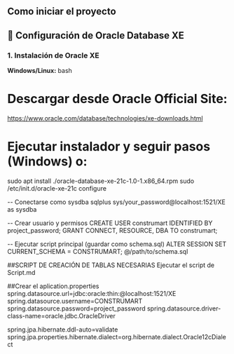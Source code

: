 ## Como iniciar el proyecto

## 🐋 Configuración de Oracle Database XE

### 1. Instalación de Oracle XE
**Windows/Linux:**
bash
# Descargar desde Oracle Official Site:
https://www.oracle.com/database/technologies/xe-downloads.html

# Ejecutar instalador y seguir pasos (Windows) o:
sudo apt install ./oracle-database-xe-21c-1.0-1.x86_64.rpm
sudo /etc/init.d/oracle-xe-21c configure

-- Conectarse como sysdba
sqlplus sys/your_password@localhost:1521/XE as sysdba

-- Crear usuario y permisos
CREATE USER construmart IDENTIFIED BY project_password;
GRANT CONNECT, RESOURCE, DBA TO construmart;

-- Ejecutar script principal (guardar como schema.sql)
ALTER SESSION SET CURRENT_SCHEMA = CONSTRUMART;
@/path/to/schema.sql

##SCRIPT DE CREACIÓN DE TABLAS NECESARIAS
Ejecutar el script de Script.md

##Crear el aplication.properties
spring.datasource.url=jdbc:oracle:thin:@localhost:1521/XE
spring.datasource.username=CONSTRUMART
spring.datasource.password=project_password
spring.datasource.driver-class-name=oracle.jdbc.OracleDriver

spring.jpa.hibernate.ddl-auto=validate
spring.jpa.properties.hibernate.dialect=org.hibernate.dialect.Oracle12cDialect
